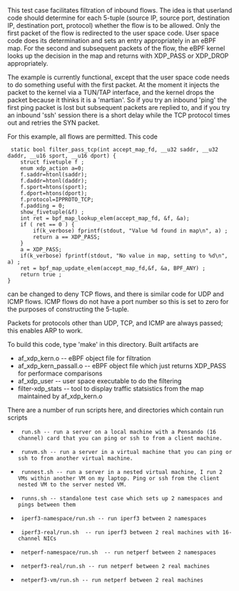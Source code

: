 This test case facilitates filtration of inbound flows.
The idea is that userland code should determine for each 5-tuple
(source IP, source port, destination IP, destination port, protocol) whether the flow
is to be allowed. Only the first packet of the flow is redirected to the user space
code. User space code does its determination and sets an entry appropriately in an
eBPF map. For the second and subsequent packets of the flow, the eBPF kernel
looks up the decision in the map and returns with XDP_PASS or XDP_DROP appropriately.

The example is currently functional, except that the user space code needs to do
something useful with the first packet. At the moment it injects the packet to the
kernel via a TUN/TAP interface, and the kernel drops the packet because it thinks it
is a 'martian'. So if you try an inbound 'ping' the first ping packet is lost but
subsequent packets are replied to, and if you try an inbound 'ssh' session there is
a short delay while the TCP protocol times out and retries the SYN packet.

For this example, all flows are permitted. This code

     static bool filter_pass_tcp(int accept_map_fd, __u32 saddr, __u32 daddr, __u16 sport, __u16 dport) {
     	struct fivetuple f ;
    	enum xdp_action a=0;
    	f.saddr=htonl(saddr);
    	f.daddr=htonl(daddr);
    	f.sport=htons(sport);
    	f.dport=htons(dport);
    	f.protocol=IPPROTO_TCP;
    	f.padding = 0;
    	show_fivetuple(&f) ;
    	int ret = bpf_map_lookup_elem(accept_map_fd, &f, &a);
    	if ( ret == 0 ) {
    		if(k_verbose) fprintf(stdout, "Value %d found in map\n", a) ;
    		return a == XDP_PASS;
    	}
    	a = XDP_PASS;
    	if(k_verbose) fprintf(stdout, "No value in map, setting to %d\n", a) ;
    	ret = bpf_map_update_elem(accept_map_fd,&f, &a, BPF_ANY) ;
    	return true ;
    }

can be changed to deny TCP flows, and there is similar code for UDP and ICMP flows.
ICMP flows do not have a port number so this is set to zero for the purposes of
constructing the 5-tuple.

Packets for protocols other than UDP, TCP, and ICMP are always passed; this enables
ARP to work.

To build this code, type 'make' in this directory. Built artifacts are
- af_xdp_kern.o -- eBPF object file for filtration
- af_xdp_kern_passall.o -- eBPF object file which just returns XDP_PASS for performace comparisons
- af_xdp_user -- user space executable to do the filtering
- filter-xdp_stats -- tool to display traffic statsistics from the map maintained by af_xdp_kern.o

There are a number of run scripts here, and directories which contain run scripts
-      run.sh -- run a server on a local machine with a Pensando (16 channel) card that you can ping or ssh to from a client machine.
-      runvm.sh -- run a server in a virtual machine that you can ping or ssh to from another virtual machine.
-      runnest.sh -- run a server in a nested virtual machine, I run 2 VMs within another VM on my laptop. Ping or ssh from the client nested VM to the server nested VM.
-      runns.sh -- standalone test case which sets up 2 namespaces and pings between them
-      iperf3-namespace/run.sh -- run iperf3 between 2 namespaces
-      iperf3-real/run.sh  -- run iperf3 between 2 real machines with 16-channel NICs
-      netperf-namespace/run.sh  -- run netperf between 2 namespaces
-      netperf3-real/run.sh -- run netperf between 2 real machines
-      netperf3-vm/run.sh -- run netperf between 2 real machines
    
